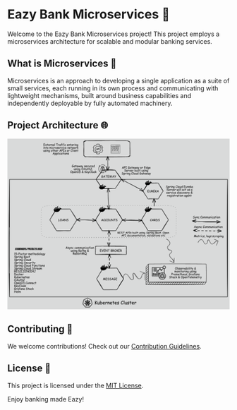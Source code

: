 # Eazy Bank Microservices 🏦

Welcome to the Eazy Bank Microservices project! This project employs a microservices architecture for scalable and modular banking services.

## What is Microservices 💁

Microservices is an approach to developing a single application as a suite of small services, each running in its own process and communicating with lightweight mechanisms, built around business capabilities and independently deployable by fully automated machinery.

## Project Architecture 🌐

![Project Architecture](https://github.com/EazyBank-Micorservices/.github/blob/master/profile/assests/architecture.png)

## Contributing 🚀

We welcome contributions! Check out our [Contribution Guidelines](CONTRIBUTING.md).

## License 📝

This project is licensed under the [MIT License](LICENSE).

Enjoy banking made Eazy!
